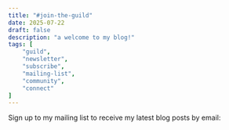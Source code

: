 ```yaml
---
title: "#join-the-guild"
date: 2025-07-22
draft: false
description: "a welcome to my blog!"
tags: [
    "guild",
    "newsletter",
    "subscribe",
    "mailing-list",
    "community",
    "connect"
]
---
```

 Sign up to my mailing list to receive my latest blog posts by email:

 
